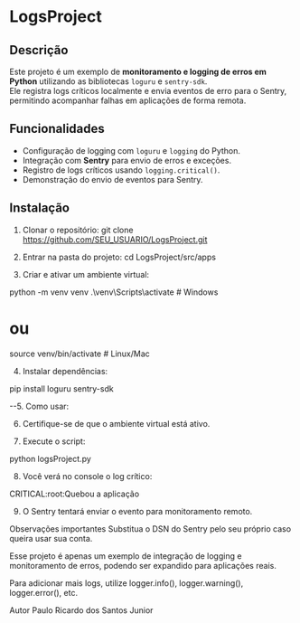 # LogsProject

## Descrição
Este projeto é um exemplo de **monitoramento e logging de erros em Python** utilizando as bibliotecas `loguru` e `sentry-sdk`.  
Ele registra logs críticos localmente e envia eventos de erro para o Sentry, permitindo acompanhar falhas em aplicações de forma remota.



## Funcionalidades

- Configuração de logging com `loguru` e `logging` do Python.  
- Integração com **Sentry** para envio de erros e exceções.  
- Registro de logs críticos usando `logging.critical()`.  
- Demonstração do envio de eventos para Sentry.


## Instalação

1. Clonar o repositório:
git clone https://github.com/SEU_USUARIO/LogsProject.git

2. Entrar na pasta do projeto:
cd LogsProject/src/apps

3. Criar e ativar um ambiente virtual:

python -m venv venv
.\venv\Scripts\activate   # Windows
# ou
source venv/bin/activate  # Linux/Mac

4. Instalar dependências:

pip install loguru sentry-sdk

--5. Como usar: 

6. Certifique-se de que o ambiente virtual está ativo.

7. Execute o script:

python logsProject.py

8. Você verá no console o log crítico:

CRITICAL:root:Quebou a aplicação

9. O Sentry tentará enviar o evento para monitoramento remoto.

Observações importantes
Substitua o DSN do Sentry pelo seu próprio caso queira usar sua conta.

Esse projeto é apenas um exemplo de integração de logging e monitoramento de erros, podendo ser expandido para aplicações reais.

Para adicionar mais logs, utilize logger.info(), logger.warning(), logger.error(), etc.

Autor
Paulo Ricardo dos Santos Junior
